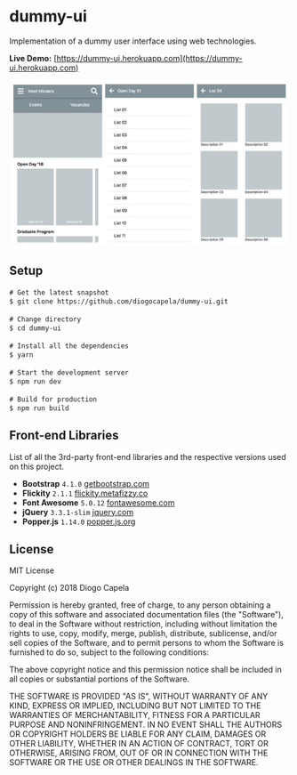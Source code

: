# dummy-ui

Implementation of a dummy user interface using web technologies.

**Live Demo:** [https://dummy-ui.herokuapp.com](https://dummy-ui.herokuapp.com)

![screenshots](./public/img/screenshots.jpg)

## Setup

```
# Get the latest snapshot
$ git clone https://github.com/diogocapela/dummy-ui.git

# Change directory
$ cd dummy-ui

# Install all the dependencies
$ yarn

# Start the development server
$ npm run dev

# Build for production
$ npm run build
```

## Front-end Libraries

List of all the 3rd-party front-end libraries and the respective versions used on this project.

- **Bootstrap** `4.1.0` [getbootstrap.com](https://getbootstrap.com)
- **Flickity** `2.1.1` [flickity.metafizzy.co](https://flickity.metafizzy.co)
- **Font Awesome** `5.0.12` [fontawesome.com](https://fontawesome.com)
- **jQuery** `3.3.1-slim` [jquery.com](https://jquery.com)
- **Popper.js** `1.14.0` [popper.js.org](https://popper.js.org)

## License

MIT License

Copyright (c) 2018 Diogo Capela

Permission is hereby granted, free of charge, to any person obtaining a copy
of this software and associated documentation files (the "Software"), to deal
in the Software without restriction, including without limitation the rights
to use, copy, modify, merge, publish, distribute, sublicense, and/or sell
copies of the Software, and to permit persons to whom the Software is
furnished to do so, subject to the following conditions:

The above copyright notice and this permission notice shall be included in all
copies or substantial portions of the Software.

THE SOFTWARE IS PROVIDED "AS IS", WITHOUT WARRANTY OF ANY KIND, EXPRESS OR
IMPLIED, INCLUDING BUT NOT LIMITED TO THE WARRANTIES OF MERCHANTABILITY,
FITNESS FOR A PARTICULAR PURPOSE AND NONINFRINGEMENT. IN NO EVENT SHALL THE
AUTHORS OR COPYRIGHT HOLDERS BE LIABLE FOR ANY CLAIM, DAMAGES OR OTHER
LIABILITY, WHETHER IN AN ACTION OF CONTRACT, TORT OR OTHERWISE, ARISING FROM,
OUT OF OR IN CONNECTION WITH THE SOFTWARE OR THE USE OR OTHER DEALINGS IN THE
SOFTWARE.